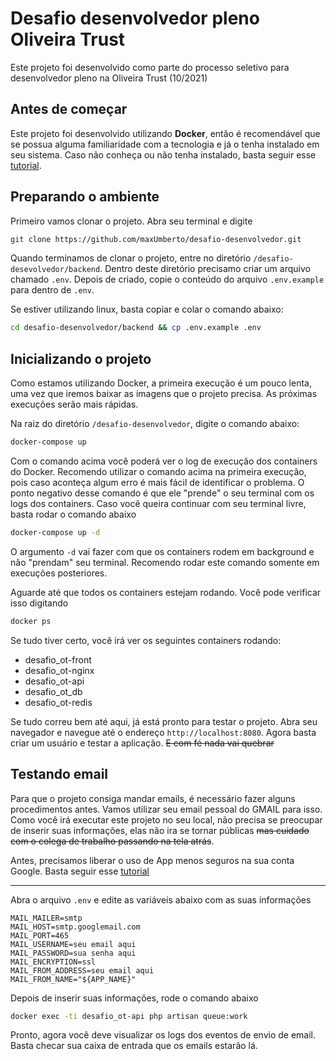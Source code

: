 # Desafio desenvolvedor pleno Oliveira Trust

Este projeto foi desenvolvido como parte do processo seletivo para desenvolvedor pleno na Oliveira Trust (10/2021)

## Antes de começar
Este projeto foi desenvolvido utilizando **Docker**, então é recomendável que se possua alguma familiaridade com a tecnologia e já o tenha instalado em seu sistema. Caso não conheça ou não tenha instalado, basta seguir esse [tutorial](https://www.digitalocean.com/community/tutorials/how-to-install-and-use-docker-compose-on-ubuntu-20-04-pt).

## Preparando o ambiente

Primeiro vamos clonar o projeto. Abra seu terminal e digite
```bash
git clone https://github.com/maxUmberto/desafio-desenvolvedor.git
```
Quando terminamos de clonar o projeto, entre no diretório `/desafio-desevolvedor/backend`. Dentro deste diretório precisamo criar um arquivo chamado `.env`. Depois de criado, copie o conteúdo do arquivo `.env.example` para dentro de `.env`.  

Se estiver utilizando linux, basta copiar e colar o comando abaixo:
```bash
cd desafio-desenvolvedor/backend && cp .env.example .env
```

## Inicializando o projeto
Como estamos utilizando Docker, a primeira execução é um pouco lenta, uma vez que iremos baixar as imagens que o projeto precisa. As próximas execuções serão mais rápidas.

Na raiz do diretório `/desafio-desenvolvedor`, digite o comando abaixo:
```bash
docker-compose up
```
Com o comando acima você poderá ver o log de execução dos containers do Docker. Recomendo utilizar o comando acima na primeira execução, pois caso aconteça algum erro é mais fácil de identificar o problema. O ponto negativo desse comando é que ele "prende" o seu terminal com os logs dos containers. Caso você queira continuar com seu terminal livre, basta rodar o comando abaixo
```bash
docker-compose up -d
```
O argumento `-d` vai fazer com que os containers rodem em background e não "prendam" seu terminal. Recomendo rodar este comando somente em execuções posteriores.

Aguarde até que todos os containers estejam rodando. Você pode verificar isso digitando
```bash
docker ps
```
Se tudo tiver certo, você irá ver os seguintes containers rodando:
- desafio_ot-front
- desafio_ot-nginx
- desafio_ot-api
- desafio_ot_db
- desafio_ot-redis

Se tudo correu bem até aqui, já está pronto para testar o projeto. Abra seu navegador e navegue até o endereço `http://localhost:8080`. Agora basta criar um usuário e testar a aplicação. ~~E com fé nada vai quebrar~~

## Testando email
Para que o projeto consiga mandar emails, é necessário fazer alguns procedimentos antes. Vamos utilizar seu email pessoal do GMAIL para isso. Como você irá executar este projeto no seu local, não precisa se preocupar de inserir suas informações, elas não ira se tornar públicas ~~mas cuidado com o colega de trabalho passando na tela atrás~~.

Antes, precisamos liberar o uso de App menos seguros na sua conta Google. Basta seguir esse [tutorial](https://support.google.com/accounts/answer/6010255#zippy=%2Cse-a-op%C3%A7%C3%A3o-acesso-a-app-menos-seguro-estiver-desativada-para-sua-conta)

---

Abra o arquivo `.env` e edite as variáveis abaixo com as suas informações

```
MAIL_MAILER=smtp
MAIL_HOST=smtp.googlemail.com
MAIL_PORT=465
MAIL_USERNAME=seu email aqui
MAIL_PASSWORD=sua senha aqui
MAIL_ENCRYPTION=ssl
MAIL_FROM_ADDRESS=seu email aqui
MAIL_FROM_NAME="${APP_NAME}"
```

Depois de inserir suas informações, rode o comando abaixo

```bash
docker exec -ti desafio_ot-api php artisan queue:work
```

Pronto, agora você deve visualizar os logs dos eventos de envio de email. Basta checar sua caixa de entrada que os emails estarão lá.